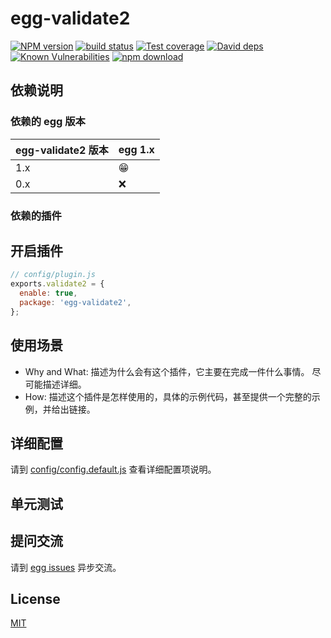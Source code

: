 # egg-validate2

[![NPM version][npm-image]][npm-url]
[![build status][travis-image]][travis-url]
[![Test coverage][codecov-image]][codecov-url]
[![David deps][david-image]][david-url]
[![Known Vulnerabilities][snyk-image]][snyk-url]
[![npm download][download-image]][download-url]

[npm-image]: https://img.shields.io/npm/v/egg-validate2.svg?style=flat-square
[npm-url]: https://npmjs.org/package/egg-validate2
[travis-image]: https://img.shields.io/travis/eggjs/egg-validate2.svg?style=flat-square
[travis-url]: https://travis-ci.org/eggjs/egg-validate2
[codecov-image]: https://img.shields.io/codecov/c/github/eggjs/egg-validate2.svg?style=flat-square
[codecov-url]: https://codecov.io/github/eggjs/egg-validate2?branch=master
[david-image]: https://img.shields.io/david/eggjs/egg-validate2.svg?style=flat-square
[david-url]: https://david-dm.org/eggjs/egg-validate2
[snyk-image]: https://snyk.io/test/npm/egg-validate2/badge.svg?style=flat-square
[snyk-url]: https://snyk.io/test/npm/egg-validate2
[download-image]: https://img.shields.io/npm/dm/egg-validate2.svg?style=flat-square
[download-url]: https://npmjs.org/package/egg-validate2

<!--
Description here.
-->

## 依赖说明

### 依赖的 egg 版本

egg-validate2 版本 | egg 1.x
--- | ---
1.x | 😁
0.x | ❌

### 依赖的插件
<!--

如果有依赖其它插件，请在这里特别说明。如

- security
- multipart

-->

## 开启插件

```js
// config/plugin.js
exports.validate2 = {
  enable: true,
  package: 'egg-validate2',
};
```

## 使用场景

- Why and What: 描述为什么会有这个插件，它主要在完成一件什么事情。
尽可能描述详细。
- How: 描述这个插件是怎样使用的，具体的示例代码，甚至提供一个完整的示例，并给出链接。

## 详细配置

请到 [config/config.default.js](config/config.default.js) 查看详细配置项说明。

## 单元测试

<!-- 描述如何在单元测试中使用此插件，例如 schedule 如何触发。无则省略。-->

## 提问交流

请到 [egg issues](https://github.com/eggjs/egg/issues) 异步交流。

## License

[MIT](LICENSE)
